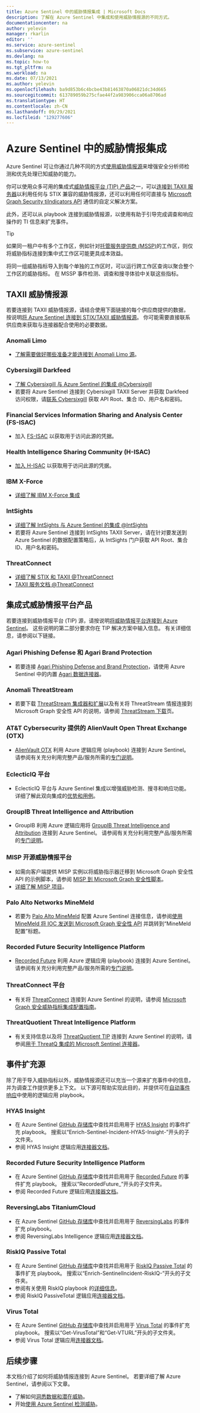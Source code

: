 ```yaml
---
title: Azure Sentinel 中的威胁情报集成 | Microsoft Docs
description: 了解在 Azure Sentinel 中集成和使用威胁情报源的不同方式。
documentationcenter: na
author: yelevin
manager: rkarlin
editor: ''
ms.service: azure-sentinel
ms.subservice: azure-sentinel
ms.devlang: na
ms.topic: how-to
ms.tgt_pltfrm: na
ms.workload: na
ms.date: 07/13/2021
ms.author: yelevin
ms.openlocfilehash: ba9d853b6c4bcbe43b81463870a06821dc34d665
ms.sourcegitcommit: 613789059b275cfae44f2a983906cca06a8706ad
ms.translationtype: HT
ms.contentlocale: zh-CN
ms.lasthandoff: 09/29/2021
ms.locfileid: "129277606"
---
```

# <a name="threat-intelligence-integration-in-azure-sentinel"></a>Azure Sentinel 中的威胁情报集成

Azure Sentinel 可让你通过几种不同的方式[使用威胁情报源](work-with-threat-indicators.md)来增强安全分析师检测和优先处理已知威胁的能力。 

你可以使用众多可用的集成式[威胁情报平台 (TIP) 产品](connect-threat-intelligence-tip.md)之一，可以[连接到 TAXII 服务器](connect-threat-intelligence-taxii.md)以利用任何与 STIX 兼容的威胁情报源，还可以利用任何可直接与 [Microsoft Graph Security tiIndicators API](/graph/api/resources/tiindicator) 通信的自定义解决方案。 

此外，还可以从 playbook 连接到威胁情报源，以使用有助于引导完成调查和响应操作的 TI 信息来扩充事件。

> [!TIP]
> 如果同一租户中有多个工作区，例如针对[托管服务提供商 (MSSP)](mssp-protect-intellectual-property.md)的工作区，则仅将威胁指标连接到集中式工作区可能更具成本效益。
>
> 将同一组威胁指标导入到每个单独的工作区时，可以运行跨工作区查询以聚合整个工作区的威胁指标。 在 MSSP 事件检测、调查和搜寻体验中关联这些指标。
>

## <a name="taxii-threat-intelligence-feeds"></a>TAXII 威胁情报源

若要连接到 TAXII 威胁情报源，请结合使用下面链接的每个供应商提供的数据，按说明[将 Azure Sentinel 连接到 STIX/TAXII 威胁情报源](connect-threat-intelligence-taxii.md)。 你可能需要直接联系供应商来获取与连接器配合使用的必要数据。

### <a name="anomali-limo"></a>Anomali Limo

- [了解需要做好哪些准备才能连接到 Anomali Limo 源](https://www.anomali.com/resources/limo)。

### <a name="cybersixgill-darkfeed"></a>Cybersixgill Darkfeed

- [了解 Cybersixgill 与 Azure Sentinel 的集成 @Cybersixgill](https://www.cybersixgill.com/partners/azure-sentinel/)
- 若要将 Azure Sentinel 连接到 Cybersixgill TAXII Server 并获取 Darkfeed 访问权限，请[联系 Cybersixgill](mailto://azuresentinel@cybersixgill.com) 获取 API Root、集合 ID、用户名和密码。

### <a name="financial-services-information-sharing-and-analysis-center-fs-isac"></a>Financial Services Information Sharing and Analysis Center (FS-ISAC)

- 加入 [FS-ISAC](https://www.fsisac.com/membership?utm_campaign=ThirdParty&utm_source=MSFT&utm_medium=ThreatFeed-Join) 以获取用于访问此源的凭据。

### <a name="health-intelligence-sharing-community-h-isac"></a>Health Intelligence Sharing Community (H-ISAC)

- [加入 H-ISAC](https://h-isac.org/soltra/) 以获取用于访问此源的凭据。

### <a name="ibm-x-force"></a>IBM X-Force

- [详细了解 IBM X-Force 集成](https://www.ibm.com/security/xforce)

### <a name="intsights"></a>IntSights

- [详细了解 IntSights 与 Azure Sentinel 的集成 @IntSights](https://intsights.com/resources/intsights-microsoft-azure-sentinel)
- 若要将 Azure Sentinel 连接到 IntSights TAXII Server，请在针对要发送到 Azure Sentinel 的数据配置策略后，从 IntSights 门户获取 API Root、集合 ID、用户名和密码。

### <a name="threatconnect"></a>ThreatConnect

- [详细了解 STIX 和 TAXII @ThreatConnect](https://threatconnect.com/stix-taxii/)
- [TAXII 服务文档 @ThreatConnect](https://docs.threatconnect.com/en/latest/rest_api/v2/taxii/taxii.html)

## <a name="integrated-threat-intelligence-platform-products"></a>集成式威胁情报平台产品

若要连接到威胁情报平台 (TIP) 源，请按说明[将威胁情报平台连接到 Azure Sentinel](connect-threat-intelligence-tip.md)。 这些说明的第二部分要求你在 TIP 解决方案中输入信息。 有关详细信息，请参阅以下链接。

### <a name="agari-phishing-defense-and-brand-protection"></a>Agari Phishing Defense 和 Agari Brand Protection

- 若要连接 [Agari Phishing Defense and Brand Protection](https://agari.com/products/phishing-defense/)，请使用 Azure Sentinel 中的内置 [Agari 数据连接器](./data-connectors-reference.md#agari-phishing-defense-and-brand-protection-preview)。

### <a name="anomali-threatstream"></a>Anomali ThreatStream

- 若要下载 [ThreatStream 集成器和扩展](https://www.anomali.com/products/threatstream)以及有关将 ThreatStream 情报连接到 Microsoft Graph 安全性 API 的说明，请参阅 [ThreatStream 下载](https://ui.threatstream.com/downloads)页。

### <a name="alienvault-open-threat-exchange-otx-from-att-cybersecurity"></a>AT&T Cybersecurity 提供的 AlienVault Open Threat Exchange (OTX)

- [AlienVault OTX](https://otx.alienvault.com/) 利用 Azure 逻辑应用 (playbook) 连接到 Azure Sentinel。 请参阅有关充分利用完整产品/服务所需的[专门说明](https://techcommunity.microsoft.com/t5/azure-sentinel/ingesting-alien-vault-otx-threat-indicators-into-azure-sentinel/ba-p/1086566)。

### <a name="eclecticiq-platform"></a>EclecticIQ 平台

- EclecticIQ 平台与 Azure Sentinel 集成以增强威胁检测、搜寻和响应功能。 详细了解此双向集成的[优势和用例](https://www.eclecticiq.com/resources/azure-sentinel-and-eclecticiq-intelligence-center)。

### <a name="groupib-threat-intelligence-and-attribution"></a>GroupIB Threat Intelligence and Attribution

- GroupIB 利用 Azure 逻辑应用将 [GroupIB Threat Intelligence and Attribution](https://www.group-ib.com/intelligence-attribution.html) 连接到 Azure Sentinel。 请参阅有关充分利用完整产品/服务所需的[专门说明](https://techcommunity.microsoft.com/t5/azure-sentinel/group-ib-threat-intelligence-and-attribution-connector-azure/ba-p/2252904)。

### <a name="misp-open-source-threat-intelligence-platform"></a>MISP 开源威胁情报平台

- 如需向客户端提供 MISP 实例以将威胁指示器迁移到 Microsoft Graph 安全性 API 的示例脚本，请参阅 [MISP 到 Microsoft Graph 安全性脚本](https://github.com/microsoftgraph/security-api-solutions/tree/master/Samples/MISP)。
- [详细了解 MISP 项目](https://www.misp-project.org/)。

### <a name="palo-alto-networks-minemeld"></a>Palo Alto Networks MineMeld

- 若要为 [Palo Alto MineMeld](https://www.paloaltonetworks.com/products/secure-the-network/subscriptions/minemeld) 配置 Azure Sentinel 连接信息，请参阅[使用 MineMeld 将 IOC 发送到 Microsoft Graph 安全性 API](https://live.paloaltonetworks.com/t5/MineMeld-Articles/Sending-IOCs-to-the-Microsoft-Graph-Security-API-using-MineMeld/ta-p/258540) 并跳转到“MineMeld 配置”标题。

### <a name="recorded-future-security-intelligence-platform"></a>Recorded Future Security Intelligence Platform

- [Recorded Future](https://www.recordedfuture.com/integrations/microsoft-azure/) 利用 Azure 逻辑应用 (playbook) 连接到 Azure Sentinel。 请参阅有关充分利用完整产品/服务所需的[专门说明](https://go.recordedfuture.com/hubfs/partners/microsoft-azure-installation-guide.pdf)。

### <a name="threatconnect-platform"></a>ThreatConnect 平台

- 有关将 [ThreatConnect](https://threatconnect.com/solution/) 连接到 Azure Sentinel 的说明，请参阅 [Microsoft Graph 安全威胁指标集成配置指南](https://training.threatconnect.com/learn/article/microsoft-graph-security-threat-indicators-integration-configuration-guide-kb-article)。

### <a name="threatquotient-threat-intelligence-platform"></a>ThreatQuotient Threat Intelligence Platform

- 有关支持信息以及将 [ThreatQuotient TIP](https://www.threatq.com/) 连接到 Azure Sentinel 的说明，请参阅[用于 ThreatQ 集成的 Microsoft Sentinel 连接器](https://azuremarketplace.microsoft.com/marketplace/apps/threatquotientinc1595345895602.microsoft-sentinel-connector-threatq?tab=overview)。

## <a name="incident-enrichment-sources"></a>事件扩充源

除了用于导入威胁指标以外，威胁情报源还可以充当一个源来扩充事件中的信息，并为调查工作提供更多上下文。 以下源可帮助实现此目的，并提供可在[自动事件响应](automate-responses-with-playbooks.md)中使用的逻辑应用 playbook。

### <a name="hyas-insight"></a>HYAS Insight

- 在 Azure Sentinel [GitHub 存储库](https://github.com/Azure/Azure-Sentinel/tree/master/Playbooks)中查找并启用用于 [HYAS Insight](https://www.hyas.com/hyas-insight) 的事件扩充 playbook。 搜索以“Enrich-Sentinel-Incident-HYAS-Insight-”开头的子文件夹。
- 参阅 HYAS Insight 逻辑应用[连接器文档](/connectors/hyasinsight/)。

### <a name="recorded-future-security-intelligence-platform"></a>Recorded Future Security Intelligence Platform

- 在 Azure Sentinel [GitHub 存储库](https://github.com/Azure/Azure-Sentinel/tree/master/Playbooks)中查找并启用用于 [Recorded Future](https://www.recordedfuture.com/integrations/microsoft-azure/) 的事件扩充 playbook。 搜索以“RecordedFuture_”开头的子文件夹。
- 参阅 Recorded Future 逻辑应用[连接器文档](/connectors/recordedfuture/)。

### <a name="reversinglabs-titaniumcloud"></a>ReversingLabs TitaniumCloud

- 在 Azure Sentinel [GitHub 存储库](https://github.com/Azure/Azure-Sentinel/tree/master/Solutions/ReversingLabs/Playbooks/Enrich-SentinelIncident-ReversingLabs-File-Information)中查找并启用用于 [ReversingLabs](https://www.reversinglabs.com/products/file-reputation-service) 的事件扩充 playbook。
- 参阅 ReversingLabs Intelligence 逻辑应用[连接器文档](/connectors/reversinglabsintelligence/)。

### <a name="riskiq-passive-total"></a>RiskIQ Passive Total

- 在 Azure Sentinel [GitHub 存储库](https://github.com/Azure/Azure-Sentinel/tree/master/Playbooks)中查找并启用用于 [RiskIQ Passive Total](https://www.riskiq.com/products/passivetotal/) 的事件扩充 playbook。 搜索以“Enrich-SentinelIncident-RiskIQ-”开头的子文件夹。
- 参阅有关使用 RiskIQ playbook 的[详细信息](https://techcommunity.microsoft.com/t5/azure-sentinel/enrich-azure-sentinel-security-incidents-with-the-riskiq/ba-p/1534412)。
- 参阅 RiskIQ PassiveTotal 逻辑应用[连接器文档](/connectors/riskiqpassivetotal/)。

### <a name="virus-total"></a>Virus Total

- 在 Azure Sentinel [GitHub 存储库](https://github.com/Azure/Azure-Sentinel/tree/master/Playbooks)中查找并启用用于 [Virus Total](https://developers.virustotal.com/v3.0/reference) 的事件扩充 playbook。 搜索以“Get-VirusTotal”和“Get-VTURL”开头的子文件夹。
- 参阅 Virus Total 逻辑应用[连接器文档](/connectors/virustotal/)。

## <a name="next-steps"></a>后续步骤

本文档介绍了如何将威胁情报连接到 Azure Sentinel。 若要详细了解 Azure Sentinel，请参阅以下文章。

- 了解如何[洞悉数据和潜在威胁](get-visibility.md)。
- 开始[使用 Azure Sentinel 检测威胁](./detect-threats-built-in.md)。
